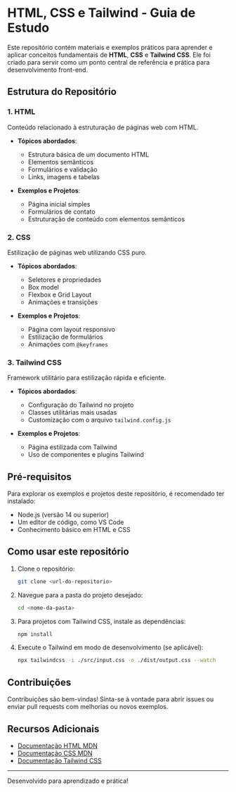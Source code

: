 # HTML, CSS e Tailwind - Guia de Estudo

Este repositório contém materiais e exemplos práticos para aprender e aplicar conceitos fundamentais de **HTML**, **CSS** e **Tailwind CSS**. Ele foi criado para servir como um ponto central de referência e prática para desenvolvimento front-end.

## Estrutura do Repositório

### 1. **HTML**
Conteúdo relacionado à estruturação de páginas web com HTML.
- **Tópicos abordados**:
  - Estrutura básica de um documento HTML
  - Elementos semânticos
  - Formulários e validação
  - Links, imagens e tabelas
  
- **Exemplos e Projetos**:
  - Página inicial simples
  - Formulários de contato
  - Estruturação de conteúdo com elementos semânticos

### 2. **CSS**
Estilização de páginas web utilizando CSS puro.
- **Tópicos abordados**:
  - Seletores e propriedades
  - Box model
  - Flexbox e Grid Layout
  - Animações e transições

- **Exemplos e Projetos**:
  - Página com layout responsivo
  - Estilização de formulários
  - Animações com `@keyframes`

### 3. **Tailwind CSS**
Framework utilitário para estilização rápida e eficiente.
- **Tópicos abordados**:
  - Configuração do Tailwind no projeto
  - Classes utilitárias mais usadas
  - Customização com o arquivo `tailwind.config.js`

- **Exemplos e Projetos**:
  - Página estilizada com Tailwind
  - Uso de componentes e plugins Tailwind

## Pré-requisitos
Para explorar os exemplos e projetos deste repositório, é recomendado ter instalado:
- Node.js (versão 14 ou superior)
- Um editor de código, como VS Code
- Conhecimento básico em HTML e CSS

## Como usar este repositório
1. Clone o repositório:
   ```bash
   git clone <url-do-repositorio>
   ```
2. Navegue para a pasta do projeto desejado:
   ```bash
   cd <nome-da-pasta>
   ```
3. Para projetos com Tailwind CSS, instale as dependências:
   ```bash
   npm install
   ```
4. Execute o Tailwind em modo de desenvolvimento (se aplicável):
   ```bash
   npx tailwindcss -i ./src/input.css -o ./dist/output.css --watch
   ```

## Contribuições
Contribuições são bem-vindas! Sinta-se à vontade para abrir issues ou enviar pull requests com melhorias ou novos exemplos.

## Recursos Adicionais
- [Documentação HTML MDN](https://developer.mozilla.org/en-US/docs/Web/HTML)
- [Documentação CSS MDN](https://developer.mozilla.org/en-US/docs/Web/CSS)
- [Documentação Tailwind CSS](https://tailwindcss.com/docs)

---
Desenvolvido para aprendizado e prática!